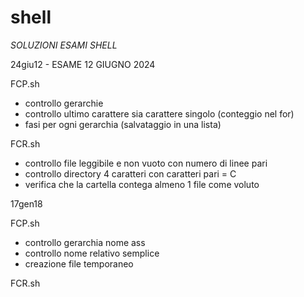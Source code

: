 # shell
*SOLUZIONI ESAMI SHELL* 

24giu12 - ESAME 12 GIUGNO 2024 

FCP.sh
- controllo gerarchie
- controllo ultimo carattere sia carattere singolo (conteggio nel for)
- fasi per ogni gerarchia (salvataggio in una lista)
  
FCR.sh
- controllo file leggibile e non vuoto con numero di linee pari
- controllo directory 4 caratteri con caratteri pari = C
- verifica che la cartella contega almeno 1 file come voluto

17gen18

FCP.sh
- controllo gerarchia nome ass
- controllo nome relativo semplice
- creazione file temporaneo

FCR.sh
